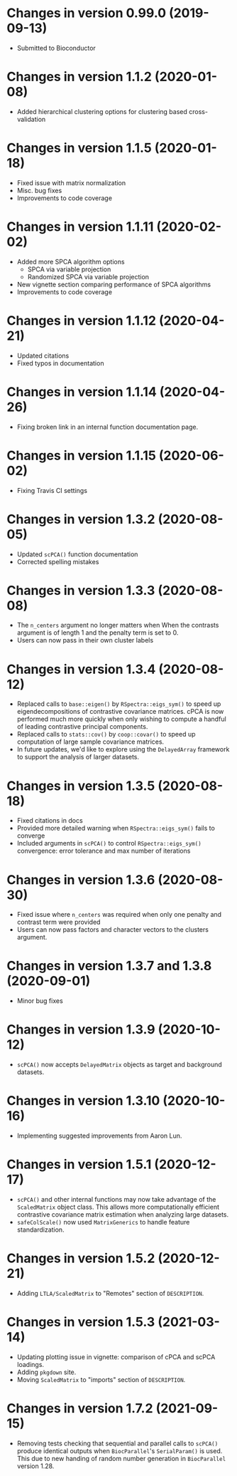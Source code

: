 # Changes in version 0.99.0 (2019-09-13)

+ Submitted to Bioconductor

# Changes in version 1.1.2 (2020-01-08)

+ Added hierarchical clustering options for clustering based cross-validation

# Changes in version 1.1.5 (2020-01-18)

+ Fixed issue with matrix normalization
+ Misc. bug fixes
+ Improvements to code coverage

# Changes in version 1.1.11 (2020-02-02)

+ Added more SPCA algorithm options
  - SPCA via variable projection
  - Randomized SPCA via variable projection
+ New vignette section comparing performance of SPCA algorithms
+ Improvements to code coverage

# Changes in version 1.1.12 (2020-04-21)

+ Updated citations
+ Fixed typos in documentation

# Changes in version 1.1.14 (2020-04-26)

+ Fixing broken link in an internal function documentation page.

# Changes in version 1.1.15 (2020-06-02)

+ Fixing Travis CI settings

# Changes in version 1.3.2 (2020-08-05)

+ Updated `scPCA()` function documentation
+ Corrected spelling mistakes

# Changes in version 1.3.3 (2020-08-08)

+ The `n_centers` argument no longer matters when When the contrasts argument is of length 1 and the penalty term is set to 0.
+ Users can now pass in their own cluster labels

# Changes in version 1.3.4 (2020-08-12)

+ Replaced calls to `base::eigen()` by `RSpectra::eigs_sym()` to speed up eigendecompositions of contrastive covariance matrices. cPCA is now performed much more quickly when only wishing to compute a handful of leading contrastive principal components.
+ Replaced calls to `stats::cov()` by `coop::covar()` to speed up computation of large sample covariance matrices.
+ In future updates, we'd like to explore using the `DelayedArray` framework to support the analysis of larger datasets.

# Changes in version 1.3.5 (2020-08-18)

+ Fixed citations in docs
+ Provided more detailed warning when `RSpectra::eigs_sym()` fails to converge
+ Included arguments in `scPCA()` to control `RSpectra::eigs_sym()` convergence: error tolerance and max number of iterations

# Changes in version 1.3.6 (2020-08-30)

+ Fixed issue where `n_centers` was required when only one penalty and contrast term were provided
+ Users can now pass factors and character vectors to the clusters argument.

# Changes in version 1.3.7 and 1.3.8 (2020-09-01)

+ Minor bug fixes

# Changes in version 1.3.9 (2020-10-12)

+ `scPCA()` now accepts `DelayedMatrix` objects as target and background datasets.

# Changes in version 1.3.10 (2020-10-16)

+ Implementing suggested improvements from Aaron Lun.

# Changes in version 1.5.1 (2020-12-17)

+ `scPCA()` and other internal functions may now take advantage of the
  `ScaledMatrix` object class. This allows more computationally efficient
  contrastive covariance matrix estimation when analyzing large datasets.
+ `safeColScale()` now used `MatrixGenerics` to handle feature standardization.

# Changes in version 1.5.2 (2020-12-21)

+ Adding `LTLA/ScaledMatrix` to "Remotes" section of `DESCRIPTION`.

# Changes in version 1.5.3 (2021-03-14)

+ Updating plotting issue in vignette: comparison of cPCA and scPCA loadings.
+ Adding `pkgdown` site.
+ Moving `ScaledMatrix` to "imports" section of `DESCRIPTION`.

# Changes in version 1.7.2 (2021-09-15)

+ Removing tests checking that sequential and parallel calls to `scPCA()`
  produce identical outputs when `BiocParallel`'s `SerialParam()` is used. This
  due to new handing of random number generation in `BiocParallel` version 1.28.

